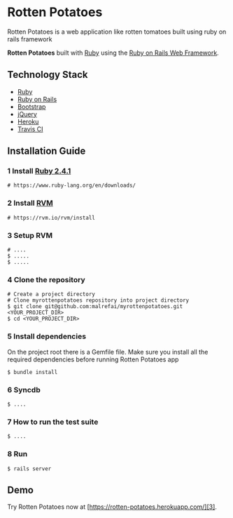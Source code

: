 

# Rotten Potatoes

Rotten Potatoes is a web application like rotten tomatoes built using ruby on rails framework

**Rotten Potatoes** built with [Ruby][0] using the [Ruby on Rails Web Framework][1].


## Technology Stack

- [Ruby][0]
- [Ruby on Rails][1] 
- [Bootstrap][4] 
- [jQuery][5] 
- [Heroku][6]
- [Travis CI][7]


## Installation Guide

### 1 Install [Ruby 2.4.1][2]

    # https://www.ruby-lang.org/en/downloads/

### 2 Install [RVM][8]

	# https://rvm.io/rvm/install
	
### 3 Setup RVM

	# ....
	$ .....
	$ .....

### 4 Clone the repository

    # Create a project directory 
	# Clone myrottenpotatoes repository into project directory
    $ git clone git@github.com:malrefai/myrottenpotatoes.git <YOUR_PROJECT_DIR>
    $ cd <YOUR_PROJECT_DIR>

### 5 Install dependencies
On the project root there is a Gemfile file. 
Make sure you install all the required dependencies before running Rotten Potatoes app

    $ bundle install 

### 6 Syncdb

    $ ....

### 7 How to run the test suite

    $ ....
    
### 8 Run

    $ rails server

## Demo

Try Rotten Potatoes now at [https://rotten-potatoes.herokuapp.com/][3].

[0]: https://www.ruby-lang.org/
[1]: http://rubyonrails.org/
[2]: https://www.ruby-lang.org/en/downloads/
[3]: https://rotten-potatoes.herokuapp.com/
[4]: http://getbootstrap.com/
[5]: https://jquery.com/
[6]: https://www.heroku.com/
[7]: https://travis-ci.org/
[8]: https://rvm.io/rvm/install